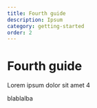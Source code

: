 ```yaml
---
title: Fourth guide
description: Ipsum
category: getting-started
order: 2
---
```


# Fourth guide

Lorem ipsum dolor sit amet 4


blablalba
